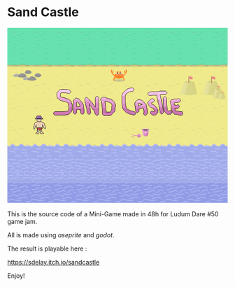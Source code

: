 Sand Castle
===========

![Cover](assets/cover.png)


This is the source code of a Mini-Game made in 48h for Ludum Dare #50 game jam.

All is made using *aseprite* and *godot*.

The result is playable here : 

https://sdelay.itch.io/sandcastle

Enjoy!
